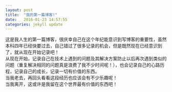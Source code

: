 ```yaml
---
layout: post
title:  "我的第一篇博客!"
date:   2016-01-23 14:57:55
categories: jekyll update
---
```

这是我人生的第一篇博客，很庆幸自己在这个年纪能意识到写博客的重要性，虽然本科四年已经快要过去，自己错过了很多记录的机会，但是既然现在已经意识到了，就从现在开始记录吧！  
从现在开始，记录自己在技术上遇到的问题及其解决方案防止以后再次遇到类似的问题（重复解决相同的问题真是浪费了我不少时间呢！），也会记录自己的心路历程，记录自己的成长，记录一切有价值的东西。  
当我老去，再回头看看这段经历也应该会有不少乐趣呢！  
当我离开，这或许是我留在这个世界最有价值的东西吧！

